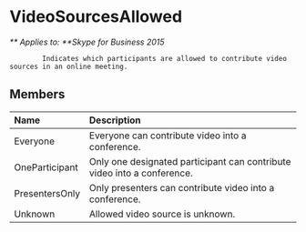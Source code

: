 
# VideoSourcesAllowed


_** Applies to: **Skype for Business 2015_

            Indicates which participants are allowed to contribute video sources in an online meeting.
            
## Members



|**Name**|**Description**|
|:-----|:-----|
|Everyone|Everyone can contribute video into a conference.|
|OneParticipant|Only one designated participant can contribute video into a conference.|
|PresentersOnly|Only presenters can contribute video into a conference.|
|Unknown|Allowed video source is unknown.|
